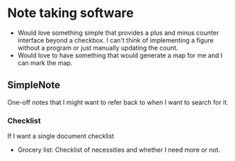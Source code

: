 # Note taking software
* Would love something simple that provides a plus and minus counter interface beyond a checkbox. I can't think of implementing a figure without a program or just manually updating the count. 
* Would love to have something that would generate a map for me and I can mark the map.

## SimpleNote
One-off notes that I might want to refer back to when I want to search for it. 

### Checklist
If I want a single document checklist
* Grocery list: Checklist of necessities and whether I need more or not.
